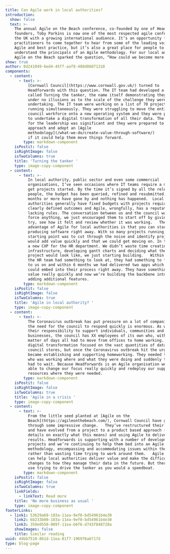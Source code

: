 ```yaml
---
title: Can Agile work in local authorities?
introduction:
  show: false
  text: >-
    The annual Agile on the Beach conference, co-founded by one of Headforwards’
    founders, Toby Parkins is now one of the most respected agile conferences in
    the UK with a growing international audience. It’s an opportunity for Agile
    practitioners to come together to hear from some of the leading voices in
    Agile and best practice, but it’s also a great place for people to get to
    understand the principals of an Agile methodology. For our local authority,
    Agile on the Beach sparked the question, “How could we become more Agile?”
show: true
author: 8d241049-6ed4-45ff-aaf8-488d06871310
components:
  - content:
      - text: >-
          [Cornwall Council](https://www.cornwall.gov.uk/) turned to
          Headforwards with this question. The IT team had developed a project
          called Turning the tanker, the name itself demonstrating they were
          under no illusions as to the scale of the challenge they were
          undertaking. The IT team were working on a list of 70 projects,
          running simultaneously. They were struggling to move the entire
          council workforce onto a new operating system and they were planning
          to undertake a digital transformation of all their data. The challenge
          for the leadership was significant and they were prepared to change
          approach and adopt an [Agile
          methodology](/what-we-do/create-value-through-software/)
          if it could help them move things forward.
        type: markdown-component
    isPostit: false
    isRightImage: false
    isTwoColumns: true
    title: 'Turning the tanker '
    type: image-copy-component
  - content:
      - text: >-
          In local authority, public sector and even some commercial
          organisations, I’ve seen occasions where IT teams require a mandate to
          get projects started. By the time it’s signed by all the relevant
          people, the budget has been queried, refined and resubmitted, four
          months or more have gone by and nothing has happened.  Local
          authorities generally have fixed budgets with projects requiring
          clearly defined outcomes and Agile, wrongfully, has a reputation for
          lacking rules. The conversation between us and the council wasn’t to
          force anything, we just encouraged them to start off by giving it a
          try, see how it felt and review whether it was working.   The
          advantage of Agile for local authorities is that you can start
          producing software right away. With so many projects running, our
          starting point was to cut through the noise and identify projects that
          would add value quickly and that we could get moving on. In this case,
          a new CXP for the HR department. We didn’t waste time creating an
          infrastructure, developing gantt charts and deciding what the final
          project would look like, we just starting building.   Within a week
          the HR team had something to look at, they had something to feed back
          to us on and within 6 months we had delivered two apps which they
          could embed into their process right away. They have something of
          value really quickly and now we’re building the backbone into it and
          adding additional features.
        type: markdown-component
    isPostit: false
    isRightImage: false
    isTwoColumns: true
    title: 'Agile in local authority? '
    type: image-copy-component
  - content:
      - text: >-
          The Coronavirus outbreak has put pressure on a lot of companies, but
          the need for the council to respond quickly is enormous. As well as
          their responsibility to support individuals, communities and
          businesses, the council has XX employees of its own who, within a
          matter of days all had to move from offices to home working.   The
          digital transformation focused on the vast quantities of data the
          council stores, but once the Coronavirus outbreak hit the urgent task
          became establishing and supporting homeworking. They needed to know
          who was working where and what they were doing and suddenly the data
          had to wait. Because Headforwards is an Agile organisation we were
          able to change our focus really quickly and redeploy our support
          resources where they were needed.
        type: markdown-component
    isPostit: false
    isRightImage: false
    isTwoColumns: true
    title: 'Agile in a crisis '
    type: image-copy-component
  - content:
      - text: >-
          From the little seed planted at [Agile on the
          Beach](https://agileonthebeach.com/), Cornwall Council have gone
          through some impressive change.   They’ve restructured their IT Team
          and have evolved from a project to a product based approach (need more
          details on exactly what this means) and using Agile to deliver
          results. Headforwards is supporting with a number of development
          projects and we’re continuing to help them bed into an Agile
          methodology, encompassing and accommodating issues within the plan
          rather than wasting time trying to work around them.   Agile really
          can help local authorities deliver value and make the difficult
          changes to how they manage their data in the future. But there’s no
          use trying to drive the tanker as you would a speedboat.
        type: markdown-component
    isPostit: false
    isRightImage: false
    isTwoColumns: true
    linkFields:
      - linkText: Read more
    title: 'No more business as usual '
    type: image-copy-component
footerLinks:
  - link1: 53629a60-103a-11ea-9ef0-bd54961b4e30
    link2: 6b233b00-103a-11ea-9ef0-bd54961b4e30
    link3: 359e0550-009f-11ea-b6f6-d743f848720a
    showImages: false
    title: Similar reading
uuid: d4bb7510-861d-11ea-81f7-196976a6717d
type: blog-page
---
```


